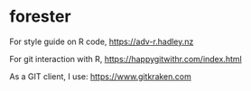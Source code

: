 # forester

For style guide on R code, https://adv-r.hadley.nz

For git interaction with R, https://happygitwithr.com/index.html

As a GIT client, I use: https://www.gitkraken.com

